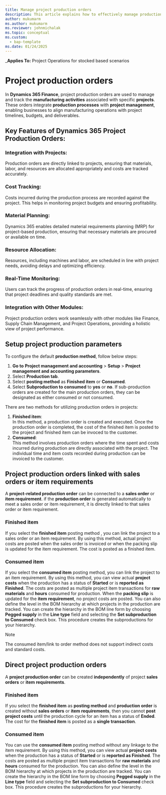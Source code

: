 ```yaml
---
title: Manage project production orders
description: This article explains how to effectively manage production orders related to projects.
author: mukumarm
ms.author: mukumarm
ms.reviewer: johnmichalak
ms.topic: conceptual
ms.custom: 
  - bap-template
ms.date: 01/24/2025
---
```


_**Applies To:** Project Operations for stocked based scenarios

# Project production orders
In **Dynamics 365 Finance**, project production orders are used to manage and track the **manufacturing activities** associated with specific **projects**. These orders integrate **production processes** with **project management**, 
enabling businesses to align manufacturing operations with project timelines, budgets, and deliverables.

## Key Features of Dynamics 365 Project Production Orders:
### Integration with Projects:
Production orders are directly linked to projects, ensuring that materials, labor, and resources are allocated appropriately and costs are tracked accurately.
### Cost Tracking:
Costs incurred during the production process are recorded against the project. This helps in monitoring project budgets and ensuring profitability.
### Material Planning:
Dynamics 365 enables detailed material requirements planning (MRP) for project-based production, ensuring that necessary materials are procured or available on time.
### Resource Allocation:
Resources, including machines and labor, are scheduled in line with project needs, avoiding delays and optimizing efficiency.
### Real-Time Monitoring:
Users can track the progress of production orders in real-time, ensuring that project deadlines and quality standards are met.
### Integration with Other Modules:
Project production orders work seamlessly with other modules like Finance, Supply Chain Management, and Project Operations, providing a holistic view of project performance.

## Setup project production parameters

To configure the default **production method**, follow below steps:
1. **Go to** **Project management and accounting** > **Setup** > **Project management and accounting parameters**.
2. Select **Production tab**.
3. Select **posting method** as **Finished item** or **Consumed**.
4. Select **Subproduction to consumed** to **yes** or **no**. If sub-production orders are created for the main production orders, they can be designated as either consumed or not consumed. 

There are two methods for utilizing production orders in projects:
1. **Finished item**:  
   In this method, a production order is created and executed.
   Once the production order is completed, the cost of the finished item is posted to the project and finished item can be invoced to the customer.
2. **Consumed**:  
   This method involves production orders where the time spent and costs incurred during production are directly associated with the project.
   The individual time and item costs recorded during production can be invoiced to the customer.
       
## Project production orders linked with sales orders or item requirements
A **project-related production order** can be connected to a **sales order** or **item requirement**. if the **production order** is generated automatically to meet a sales order or item requirement, 
it is directly linked to that sales order or item requirement.

### Finished item
If you select the **finished item** posting method , you can link the project to a sales order or an item requirement. By using this method, actual project costs are posted when the sales order is invoiced or when the packing slip is updated for the item requirement. The cost is posted as a finished item.

### Consumed item
If you select the **consumed item** posting method, you can link the project to an item requirement. 
By using this method, you can view actual **project costs** when the production has a status of **Started** or is **reported as Finished**. 
The costs are posted as multiple project item transactions for **raw materials** and **hours** consumed for production. 
When the **packing slip** is updated for the **item requirement**, no project costs are posted. 
You can also define the level in the BOM hierarchy at which projects in the production are tracked. 
You can create the hierarchy in the BOM line form by choosing **Pegged supply** in the **Line type** field and selecting the **Set subproduction to Consumed** check box. This procedure creates the subproductions for your hierarchy.

> [!NOTE]
 The consumed item/link to order method does not support indirect costs and standard costs.

## Direct project production orders
A **project production order** can be created **independently** of project **sales orders** or **item requirements**. 

### Finished item
If you select the **finished item** as **posting method** and **production order** is created without **sales orders** or **item requirements**,
then you cannot **post project costs** until the production cycle for an item has a status of **Ended**. The cost for the **finished item** is posted as a **single transaction**.

### Consumed item
You can use the **consumed item** posting method without any linkage to the item requirement. By using this method, you can view actual **project costs** when the production has a status of **Started** or is **reported as Finished**. 
The costs are posted as multiple project item transactions for **raw materials** and **hours** consumed for the production. 
You can also define the level in the BOM hierarchy at which projects in the production are tracked. 
You can create the hierarchy in the BOM line form by choosing **Pegged supply** in the **Line type** field and selecting the **Set subproduction to Consumed** check box. This procedure creates the subproductions for your hierarchy.
